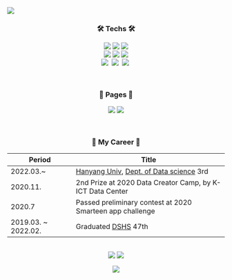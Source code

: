 <picture>
<img src="https://capsule-render.vercel.app/api?type=rect&color=timeGradient&text=%20%20%23Kim_Dohoon%20%20&fontAlign=50&fontSize=50&textBg=true">
</picture>

<h3 align="center">🛠 <b>Techs</b> 🛠</h3>
<p align="center">
<picture>
  <img src="https://img.shields.io/badge/Python-3766AB?style=flat-square&logo=Python&logoColor=white" onclick="return false;"/></a>
  <img src="https://img.shields.io/badge/C-A8B9CC?style=flat-square&logo=C&logoColor=white" onclick="return false;"/></a>
  <img src="https://img.shields.io/badge/C++-00599C?style=flat-square&logo=C%2B%2B&logoColor=white" onclick="return false;"/></a><br>
  <img src="https://img.shields.io/badge/HTML-E34F26?style=flat-square&logo=HTML5&logoColor=white" onclick="return false;"/></a>
  <img src="https://img.shields.io/badge/CSS-1572B6?style=flat-square&logo=css3&logoColor=white" onclick="return false;"/></a>
  <img src="https://img.shields.io/badge/JS-ffb13b?style=flat-square&logo=javascript&logoColor=white" onclick="return false;"/></a>
  <br>
  <img src="https://img.shields.io/badge/Tensorflow-FF6F00?style=flat-square&logo=Tensorflow&logoColor=white"/></a>&nbsp 
  <img src="https://img.shields.io/badge/Django-092E20?style=flat-square&logo=Django&logoColor=white"/></a>&nbsp 
  <img src="https://img.shields.io/badge/Mysql-E6B91E?style=flat-square&logo=MySql&logoColor=white"/></a>&nbsp 
  </picture>
</p>

<br>
<h3 align="center"> 📃 <b>Pages</b> 📃 </h3>
  <p align="center">
  <a href="https://github.com/tt-adisoh" target="_blank"><img src="https://img.shields.io/badge/Github-181717.svg?&style=for-the-badge&logo=GitHub&logoColor=white"/></a>
  <a href="https://www.instagram.com/kdh.yu/" target="_blank"><img src="https://img.shields.io/badge/Instagram-E4405F.svg?&style=for-the-badge&logo=instagram&logoColor=white"/></a>
</p>
<br>

<h3 align="center">📎 <b>My Career</b> 📎</h3>
<div align="center">

|Period|Title|
|----|----|
|2022.03.~| [Hanyang Univ](https://www.hanyang.ac.kr/), [Dept. of Data science](https://hyds.hanyang.ac.kr/) 3rd|
|2020.11.| 2nd Prize at 2020 Data Creator Camp, by K-ICT Data Center|
|2020.7| Passed preliminary contest at 2020 Smarteen app challenge|
|2019.03. ~ 2022.02.| Graduated [DSHS](https://www.dshs.kr/) 47th|

</div>

<br>
<div align="center">
<a href="https://solved.ac/profile/kdhyu"><img src="http://mazassumnida.wtf/api/v2/generate_badge?boj=kdhyu"></a>
<picture><img src="https://github-readme-stats.vercel.app/api/top-langs/?username=tt-adisoh&layout=compact&show_icons=true&theme=material-palenight&hide_border=true" href="https://github.com/tt-adisoh"></picture>
</div>

<p align="center"><picture>
<img src="https://github-readme-stats.vercel.app/api/wakatime?username=kdhyu&theme=material-palenight&hide_border=true" onclick="return false">
</picture>
</p>
